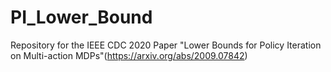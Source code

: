 # PI_Lower_Bound
Repository for the IEEE CDC 2020 Paper "Lower Bounds for Policy Iteration on Multi-action MDPs"(https://arxiv.org/abs/2009.07842)
